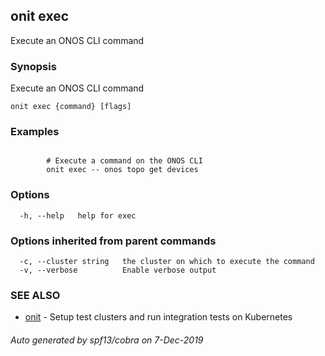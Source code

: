 ## onit exec

Execute an ONOS CLI command

### Synopsis

Execute an ONOS CLI command

```
onit exec {command} [flags]
```

### Examples

```

        # Execute a command on the ONOS CLI
        onit exec -- onos topo get devices
```

### Options

```
  -h, --help   help for exec
```

### Options inherited from parent commands

```
  -c, --cluster string   the cluster on which to execute the command
  -v, --verbose          Enable verbose output
```

### SEE ALSO

* [onit](onit.md)	 - Setup test clusters and run integration tests on Kubernetes

###### Auto generated by spf13/cobra on 7-Dec-2019
